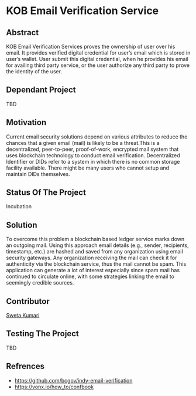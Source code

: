 #  KOB Email Verification Service
## Abstract
   KOB Email Verification Services proves the ownership of user over his email. It provides verified digital credential for user’s email which is stored in user’s wallet. User      submit this digital credential, when he provides his email for availing third party service, or the user authorize any third party to prove the identity of the user. 
   
 ## Dependant Project
   TBD
 
 ## Motivation
   Current email security solutions depend on various attributes to reduce the chances that a given email (mail) is likely to be a threat.This is a decentralized, peer-to-peer,    proof-of-work, encrypted mail system that uses blockchain technology to conduct email verification. Decentralized Identifier or DIDs refer to a system in which there is no      common storage facility available. There might be many users who cannot setup and maintain DIDs themselves.

## Status Of The Project
   Incubation
 
## Solution
   To overcome this problem a blockchain based ledger service marks down an outgoing mail. Using this approach email details (e.g., sender, recipients, timestamp, etc.) are        hashed and saved from any organization using email security gateways. Any organization receiving the mail can check it for authenticity via the blockchain service, thus the      mail cannot be spam. This application can generate a lot of interest especially since spam mail has continued to circulate online, with some strategies linking the email to      seemingly credible sources.
 
## Contributor
   [Sweta Kumari](https://github.com/sweta-dotcom/KOB-email-verification)
 
## Testing The Project
   TBD

## Refrences
 *  https://github.com/bcgov/indy-email-verification
 *  https://vonx.io/how_to/confbook























